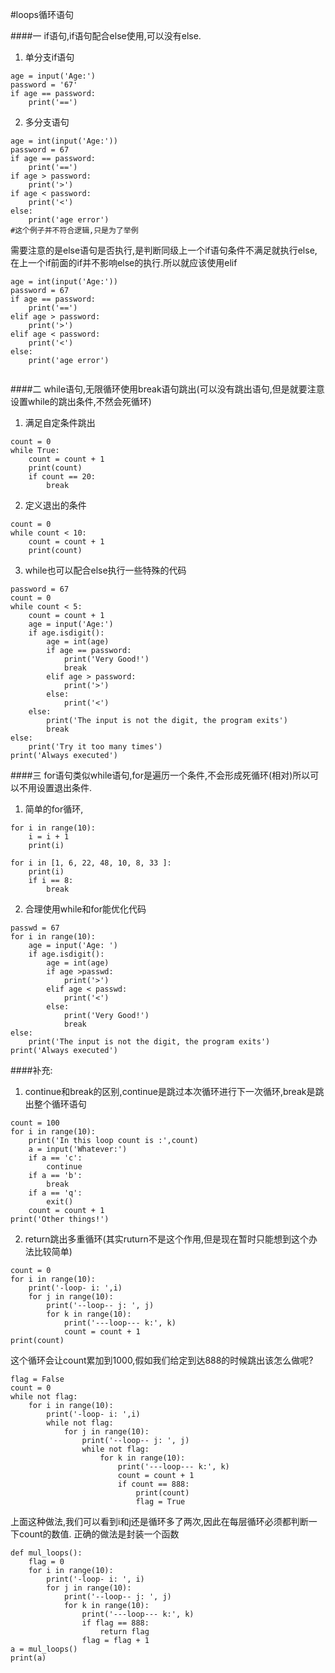 #loops循环语句

####一 if语句,if语句配合else使用,可以没有else.
1. 单分支if语句

```
age = input('Age:')
password = '67'
if age == password:
    print('==')
```

2. 多分支语句

```
age = int(input('Age:'))
password = 67
if age == password:
    print('==')
if age > password:
    print('>')
if age < password:
    print('<')
else:
    print('age error')
#这个例子并不符合逻辑,只是为了举例
```

需要注意的是else语句是否执行,是判断同级上一个if语句条件不满足就执行else,在上一个if前面的if并不影响else的执行.所以就应该使用elif

```
age = int(input('Age:'))
password = 67
if age == password:
    print('==')
elif age > password:
    print('>')
elif age < password:
    print('<')
else:
    print('age error')


```



####二 while语句,无限循环使用break语句跳出(可以没有跳出语句,但是就要注意设置while的跳出条件,不然会死循环)

1. 满足自定条件跳出

```
count = 0
while True:
    count = count + 1
    print(count)
    if count == 20:
        break
```
2. 定义退出的条件

```
count = 0
while count < 10:
    count = count + 1
    print(count)

```
3. while也可以配合else执行一些特殊的代码


```
password = 67
count = 0
while count < 5:
    count = count + 1
    age = input('Age:')
    if age.isdigit():
        age = int(age)
        if age == password:
            print('Very Good!')
            break
        elif age > password:
            print('>')
        else:
            print('<')
    else:
        print('The input is not the digit, the program exits')
        break
else:
    print('Try it too many times')
print('Always executed')
```

####三 for语句类似while语句,for是遍历一个条件,不会形成死循环(相对)所以可以不用设置退出条件.
1. 简单的for循环,

```
for i in range(10):
    i = i + 1
    print(i)
    
for i in [1, 6, 22, 48, 10, 8, 33 ]:
    print(i)
    if i == 8:
        break
```

2. 合理使用while和for能优化代码

```
passwd = 67
for i in range(10):
    age = input('Age: ')
    if age.isdigit():
        age = int(age)
        if age >passwd:
            print('>')
        elif age < passwd:
            print('<')
        else:
            print('Very Good!')
            break
else:
    print('The input is not the digit, the program exits')
print('Always executed')
```



####补充: 
1. continue和break的区别,continue是跳过本次循环进行下一次循环,break是跳出整个循环语句


```
count = 100
for i in range(10):
    print('In this loop count is :',count)
    a = input('Whatever:')
    if a == 'c':
        continue
    if a == 'b':
        break
    if a == 'q':
        exit()
    count = count + 1
print('Other things!')
```

2. return跳出多重循环(其实ruturn不是这个作用,但是现在暂时只能想到这个办法比较简单)

```
count = 0
for i in range(10):
    print('-loop- i: ',i)
    for j in range(10):
        print('--loop-- j: ', j)
        for k in range(10):
            print('---loop--- k:', k)
            count = count + 1
print(count)
```
这个循环会让count累加到1000,假如我们给定到达888的时候跳出该怎么做呢?
```
flag = False
count = 0
while not flag:
    for i in range(10):
        print('-loop- i: ',i)
        while not flag:
            for j in range(10):
                print('--loop-- j: ', j)
                while not flag:
                    for k in range(10):
                        print('---loop--- k:', k)
                        count = count + 1
                        if count == 888:
                            print(count)
                            flag = True
```

上面这种做法,我们可以看到i和j还是循环多了两次,因此在每层循环必须都判断一下count的数值.
正确的做法是封装一个函数
```
def mul_loops():
    flag = 0
    for i in range(10):
        print('-loop- i: ', i)
        for j in range(10):
            print('--loop-- j: ', j)
            for k in range(10):
                print('---loop--- k:', k)
                if flag == 888:
                    return flag
                flag = flag + 1
a = mul_loops()
print(a)
```